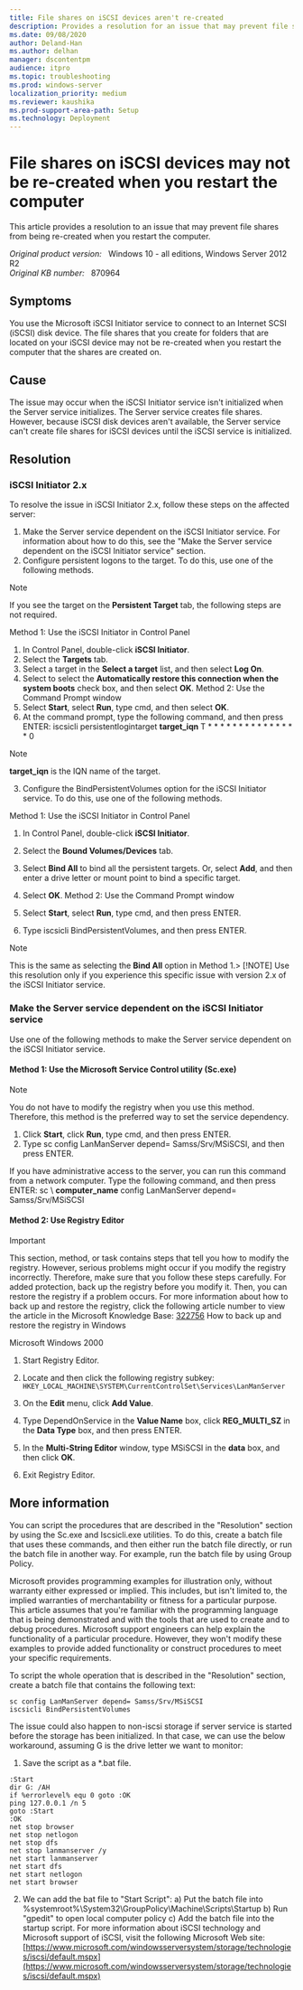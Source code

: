 ```yaml
---
title: File shares on iSCSI devices aren't re-created
description: Provides a resolution for an issue that may prevent file shares from being re-created. This issue occurs when you restart the computer.
ms.date: 09/08/2020
author: Deland-Han
ms.author: delhan
manager: dscontentpm
audience: itpro
ms.topic: troubleshooting
ms.prod: windows-server
localization_priority: medium
ms.reviewer: kaushika
ms.prod-support-area-path: Setup
ms.technology: Deployment
---
```

# File shares on iSCSI devices may not be re-created when you restart the computer

This article provides a resolution to an issue that may prevent file shares from being re-created when you restart the computer.

_Original product version:_ &nbsp; Windows 10 - all editions, Windows Server 2012 R2  
_Original KB number:_ &nbsp; 870964

## Symptoms

You use the Microsoft iSCSI Initiator service to connect to an Internet SCSI (iSCSI) disk device. The file shares that you create for folders that are located on your iSCSI device may not be re-created when you restart the computer that the shares are created on.

## Cause

The issue may occur when the iSCSI Initiator service isn't initialized when the Server service initializes. The Server service creates file shares. However, because iSCSI disk devices aren't available, the Server service can't create file shares for iSCSI devices until the iSCSI service is initialized.

## Resolution

### iSCSI Initiator 2.x

To resolve the issue in iSCSI Initiator 2.x, follow these steps on the affected server:

1. Make the Server service dependent on the iSCSI Initiator service. For information about how to do this, see the "Make the Server service dependent on the iSCSI Initiator service" section.
2. Configure persistent logons to the target. To do this, use one of the following methods.

> [!NOTE]
> If you see the target on the **Persistent Target** tab, the following steps are not required.

Method 1: Use the iSCSI Initiator in Control Panel 
  1. In Control Panel, double-click **iSCSI Initiator**.
  2. Select the **Targets** tab.
  3. Select a target in the **Select a target** list, and then select **Log On**.
  4. Select to select the **Automatically restore this connection when the system boots** check box, and then select **OK**. Method 2: Use the Command Prompt window 
  1. Select **Start**, select
 **Run**, type cmd, and then select
 **OK**.
  2. At the command prompt, type the following command, and then press ENTER: iscsicli persistentlogintarget **target_iqn** T * * * * * * * * * * * * * * * 0 
> [!NOTE]
> **target_iqn** is the IQN name of the target.
3. Configure the BindPersistentVolumes option for the iSCSI Initiator service. To do this, use one of the following methods.

Method 1: Use the iSCSI Initiator in Control Panel 
  1. In Control Panel, double-click **iSCSI Initiator**.
  2. Select the **Bound Volumes/Devices** tab.
  3. Select **Bind All** to bind all the persistent targets. Or, select **Add**, and then enter a drive letter or mount point to bind a specific target.
  4. Select **OK**. Method 2: Use the Command Prompt window 
  1. Select **Start**, select
 **Run**, type cmd, and then press ENTER.

2. Type iscsicli BindPersistentVolumes, and then press ENTER.

> [!NOTE]
> This is the same as selecting the **Bind All** option in Method 1.> [!NOTE]
> Use this resolution only if you experience this specific issue with version 2.x of the iSCSI Initiator service.

### Make the Server service dependent on the iSCSI Initiator service

Use one of the following methods to make the Server service dependent on the iSCSI Initiator service.

#### Method 1: Use the Microsoft Service Control utility (Sc.exe)

> [!NOTE]
> You do not have to modify the registry when you use this method. Therefore, this method is the preferred way to set the service dependency.

1. Click **Start**, click **Run**, type cmd, and then press ENTER.
2. Type sc config LanManServer depend= Samss/Srv/MSiSCSI, and then press ENTER.

If you have administrative access to the server, you can run this command from a network computer. Type the following command, and then press ENTER: sc \\ **computer_name**  config LanManServer depend= Samss/Srv/MSiSCSI 


#### Method 2: Use Registry Editor

> [!IMPORTANT]
> This section, method, or task contains steps that tell you how to modify the registry. However, serious problems might occur if you modify the registry incorrectly. Therefore, make sure that you follow these steps carefully. For added protection, back up the registry before you modify it. Then, you can restore the registry if a problem occurs. For more information about how to back up and restore the registry, click the following article number to view the article in the Microsoft Knowledge Base: [322756](https://support.microsoft.com/help/322756) How to back up and restore the registry in Windows  

Microsoft Windows 2000 
1. Start Registry Editor.
2. Locate and then click the following registry subkey: `HKEY_LOCAL_MACHINE\SYSTEM\CurrentControlSet\Services\LanManServer` 

3. On the **Edit** menu, click **Add Value**.
4. Type DependOnService in the
 **Value Name** box, click **REG_MULTI_SZ** in the
 **Data Type** box, and then press ENTER.
5. In the **Multi-String Editor** window, type
 MSiSCSI in the **data** box, and then click
 **OK**.
6. Exit Registry Editor.

## More information

You can script the procedures that are described in the "Resolution" section by using the Sc.exe and Iscsicli.exe utilities. To do this, create a batch file that uses these commands, and then either run the batch file directly, or run the batch file in another way. For example, run the batch file by using Group Policy.

Microsoft provides programming examples for illustration only, without warranty either expressed or implied. This includes, but isn't limited to, the implied warranties of merchantability or fitness for a particular purpose. This article assumes that you're familiar with the programming language that is being demonstrated and with the tools that are used to create and to debug procedures. Microsoft support engineers can help explain the functionality of a particular procedure. However, they won't modify these examples to provide added functionality or construct procedures to meet your specific requirements.  

To script the whole operation that is described in the "Resolution" section, create a batch file that contains the following text:
```
sc config LanManServer depend= Samss/Srv/MSiSCSI
iscsicli BindPersistentVolumes
```

The issue could also happen to non-iscsi storage if server service is started before the storage has been initialized. In that case, we can use the below workaround, assuming G is the drive letter we want to monitor:


1. Save the script as a *.bat file.

```console
:Start
dir G: /AH
if %errorlevel% equ 0 goto :OK
ping 127.0.0.1 /n 5
goto :Start
:OK
net stop browser
net stop netlogon
net stop dfs
net stop lanmanserver /y
net start lanmanserver
net start dfs
net start netlogon
net start browser
```

2. We can add the bat file to "Start Script":
a) Put the batch file into %systemroot%\System32\GroupPolicy\Machine\Scripts\Startup
b) Run "gpedit" to open local computer policy
c) Add the batch file into the startup script. For more information about iSCSI technology and Microsoft support of iSCSI, visit the following Microsoft Web site: [https://www.microsoft.com/windowsserversystem/storage/technologies/iscsi/default.mspx](https://www.microsoft.com/windowsserversystem/storage/technologies/iscsi/default.mspx)
